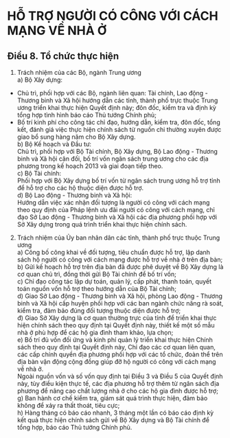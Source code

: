 # HỖ TRỢ NGƯỜI CÓ CÔNG VỚI CÁCH MẠNG VỀ NHÀ Ở

## Điều 8. Tổ chức thực hiện  
1. Trách nhiệm của các Bộ, ngành Trung ương  
a) Bộ Xây dựng:  
- Chủ trì, phối hợp với các Bộ, ngành liên quan: Tài chính, Lao động - Thương binh và Xã hội hướng dẫn các tỉnh, thành phố trực thuộc Trung ương triển khai thực hiện Quyết định này; đôn đốc, kiểm tra và định kỳ tổng hợp tình hình báo cáo Thủ tướng Chính phủ;  
- Bố trí kinh phí cho công tác chỉ đạo, hướng dẫn, kiểm tra, đôn đốc, tổng kết, đánh giá việc thực hiện chính sách từ nguồn chi thường xuyên được giao bổ sung hàng năm cho Bộ Xây dựng.  
b) Bộ Kế hoạch và Đầu tư:  
Chủ trì, phối hợp với Bộ Tài chính, Bộ Xây dựng, Bộ Lao động - Thương binh và Xã hội cân đối, bố trí vốn ngân sách trung ương cho các địa phương trong kế hoạch 2013 và giai đoạn tiếp theo.  
c) Bộ Tài chính:  
Phối hợp với Bộ Xây dựng bố trí vốn từ ngân sách trung ương hỗ trợ tỉnh để hỗ trợ cho các hộ thuộc diện được hỗ trợ.  
d) Bộ Lao động - Thương binh và Xã hội:  
Hướng dẫn việc xác nhận đối tượng là người có công với cách mạng theo quy định của Pháp lệnh ưu đãi người có công với cách mạng, chỉ đạo Sở Lao động - Thương binh và Xã hội các địa phương phối hợp với Sở Xây dựng trong quá trình triển khai thực hiện chính sách.  
2. Trách nhiệm của Ủy ban nhân dân các tỉnh, thành phố trực thuộc Trung ương  
a) Công bố công khai về đối tượng, tiêu chuẩn được hỗ trợ, lập danh sách hộ người có công với cách mạng được hỗ trợ về nhà ở trên địa bàn;  
b) Gửi kế hoạch hỗ trợ trên địa bàn đã được phê duyệt về Bộ Xây dựng là cơ quan chủ trì, đồng thời gửi Bộ Tài chính để bố trí vốn;  
c) Chỉ đạo công tác lập dự toán, quản lý, cấp phát, thanh toán, quyết toán nguồn vốn hỗ trợ theo hướng dẫn của Bộ Tài chính;  
d) Giao Sở Lao động - Thương binh và Xã hội, phòng Lao động - Thương binh và Xã hội cấp huyện phối hợp với các ban ngành chức năng rà soát, kiểm tra, đảm bảo đúng đối tượng thuộc diện được hỗ trợ;  
đ) Giao Sở Xây dựng là cơ quan thường trực của tỉnh để triển khai thực hiện chính sách theo quy định tại Quyết định này, thiết kế một số mẫu nhà ở phù hợp để các hộ gia đình tham khảo, lựa chọn;  
e) Bố trí đủ vốn đối ứng và kinh phí quản lý triển khai thực hiện Chính sách theo quy định tại Quyết định này, Chỉ đạo các cơ quan liên quan, các cấp chính quyền địa phương phối hợp với các tổ chức, đoàn thể trên địa bàn vận động cộng đồng giúp đỡ hộ người có công với cách mạng về nhà ở.  
Ngoài nguồn vốn và số vốn quy định tại Điều 3 và Điều 5 của Quyết định này, tùy điều kiện thực tế, các địa phương hỗ trợ thêm từ ngân sách địa phương để nâng cao chất lượng nhà ở cho các hộ gia đình được hỗ trợ;  
g) Ban hành cơ chế kiểm tra, giám sát quá trình thực hiện, đảm bảo không để xảy ra thất thoát, tiêu cực;  
h) Hàng tháng có báo cáo nhanh, 3 tháng một lần có báo cáo định kỳ kết quả thực hiện chính sách gửi về Bộ Xây dựng và Bộ Tài chính để tổng hợp, báo cáo Thủ tướng Chính phủ.
